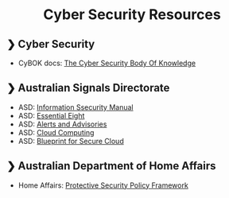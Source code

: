 <h1 align="center">Cyber Security Resources</h1>

## ❯ Cyber Security

* CyBOK docs: [The Cyber Security Body Of Knowledge](https://www.cybok.org)

## ❯ Australian Signals Directorate

* ASD: [Information Ssecurity Manual](https://www.cyber.gov.au/business-and-government/asds-cyber-security-frameworks/ism/using-the-information-security-manual)
* ASD: [Essential Eight](https://www.cyber.gov.au/business-government/asds-cyber-security-frameworks/essential-eight/essential-eight-explained)
* ASD: [Alerts and Advisories](https://www.cyber.gov.au/about-us/view-all-content/alerts-and-advisories)
* ASD: [Cloud Computing](https://www.cyber.gov.au/business-government/protecting-devices-systems/cloud-computing)
* ASD: [Blueprint for Secure Cloud](https://blueprint.asd.gov.au/)

## ❯ Australian Department of Home Affairs

* Home Affairs: [Protective Security Policy Framework](https://www.protectivesecurity.gov.au/)
